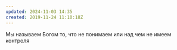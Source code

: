 ```yaml
---
updated: 2024-11-03 14:35
created: 2019-11-24 11:10:18Z
---
```


Мы называем Богом то, что не понимаем или над чем не имеем контроля